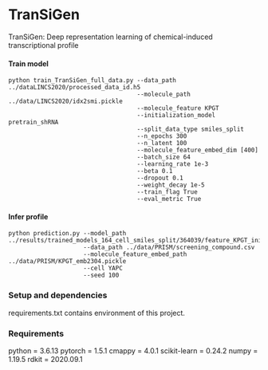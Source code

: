 # TranSiGen
TranSiGen: Deep representation learning of chemical-induced transcriptional profile

#### Train model
```
python train_TranSiGen_full_data.py --data_path ../dataLINCS2020/processed_data_id.h5
                                    --molecule_path ../data/LINCS2020/idx2smi.pickle
                                    --molecule_feature KPGT
                                    --initialization_model pretrain_shRNA
                                    --split_data_type smiles_split
                                    --n_epochs 300
                                    --n_latent 100
                                    --molecule_feature_embed_dim [400]
                                    --batch_size 64
                                    --learning_rate 1e-3
                                    --beta 0.1
                                    --dropout 0.1
                                    --weight_decay 1e-5
                                    --train_flag True
                                    --eval_metric True

```

#### Infer profile
```
python prediction.py --model_path ../results/trained_models_164_cell_smiles_split/364039/feature_KPGT_init_pretrain_shRNA/best_model.pt
                     --data_path ../data/PRISM/screening_compound.csv
                     --molecule_feature_embed_path ../data/PRISM/KPGT_emb2304.pickle
                     --cell YAPC
                     --seed 100

```

### Setup and dependencies
requirements.txt contains environment of this project.

### Requirements
python = 3.6.13 
pytorch = 1.5.1
cmappy = 4.0.1
scikit-learn = 0.24.2
numpy = 1.19.5
rdkit = 2020.09.1
